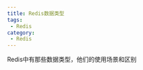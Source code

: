 ```yaml
---
title: Redis数据类型
tags:
 - Redis
category:
 - Redis
---
```


Redis中有那些数据类型，他们的使用场景和区别
<!-- more -->

